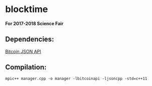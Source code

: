 # blocktime

#### For 2017-2018 Science Fair

## Dependencies:


[Bitcoin JSON API](https://github.com/minium/bitcoin-api-cpp)


## Compilation:

```
mpic++ manager.cpp -o manager -lbitcoinapi -ljsoncpp -std=c++11
```
